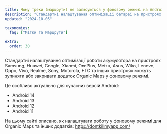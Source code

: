 ```yaml
---
title: Чому треки (маршрути) не записуються у фоновому режимі на Android?
description: "Стандартні налаштування оптимізації батареї на пристроях Samsung, Huawei, Google, Xiaomi, OnePlus, Meizu, Asus, Wiko, Lenovo, Oppo, Vivo, Realme, Sony, Motorola, HTC та інших пристроях можуть зупинити або закрити додаток Organic Maps у фоновому режимі."
updated: "2024-10-05"

taxonomies:
  faq: ["Мітки та Маршрути"]

extra:
  order: 30
---
```


Стандартні налаштування оптимізації роботи акумулятора на пристроях Samsung, Huawei, Google, Xiaomi, OnePlus, Meizu, Asus, Wiko, Lenovo, Oppo, Vivo, Realme, Sony, Motorola, HTC та інших пристроях можуть зупиняти або закривати додаток Organic Maps у фоновому режимі.

Це особливо актуально для сучасних версій Android:
- Android 14
- Android 13
- Android 12
- Android 11

На цьому сайті описано, як налаштувати роботу у фоновому режимі для Organic Maps та інших додатків: https://dontkillmyapp.com/
